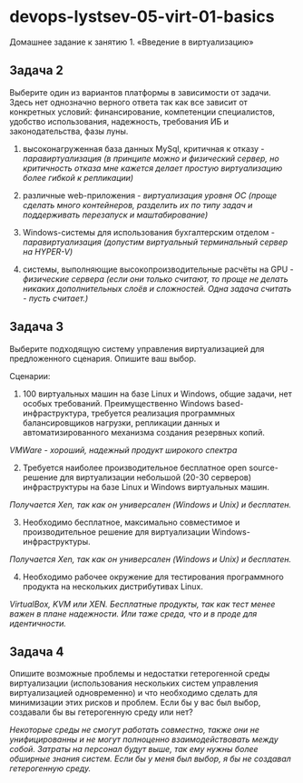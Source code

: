 # devops-lystsev-05-virt-01-basics
Домашнее задание к занятию 1. «Введение в виртуализацию»

## Задача 2
Выберите один из вариантов платформы в зависимости от задачи. Здесь нет однозначно верного ответа так как все зависит от конкретных условий: финансирование, компетенции специалистов, удобство использования, надежность, требования ИБ и законодательства, фазы луны.

1. высоконагруженная база данных MySql, критичная к отказу - 	*паравиртуализация (в принципе можно и физический сервер, но критичность отказа мне кажется делает простую виртуализацию более гибкой к репликации)*

2. различные web-приложения - *виртуализация уровня ОС (проще сделать много контейнеров, разделить их по типу задач и поддерживать перезапуск и маштабирование)*

3. Windows-системы для использования бухгалтерским отделом - *паравиртуализация (допустим виртуальный терминальный сервер на HYPER-V)*

4. системы, выполняющие высокопроизводительные расчёты на GPU - *физические сервера (если они только считают, то проще не делать никаких дополнительных слоёв и сложностей. Одна задача считать - пусть считает.)*

## Задача 3
Выберите подходящую систему управления виртуализацией для предложенного сценария. Опишите ваш выбор.

Сценарии:

1. 100 виртуальных машин на базе Linux и Windows, общие задачи, нет особых требований. Преимущественно Windows based-инфраструктура, требуется реализация программных балансировщиков нагрузки, репликации данных и автоматизированного механизма создания резервных копий.

*VMWare - хороший, надежный продукт широкого спектра*

2. Требуется наиболее производительное бесплатное open source-решение для виртуализации небольшой (20-30 серверов) инфраструктуры на базе Linux и Windows виртуальных машин.

*Получается Xen, так как он универсален (Windows и Unix) и бесплатен.*

3. Необходимо бесплатное, максимально совместимое и производительное решение для виртуализации Windows-инфраструктуры.

*Получается Xen, так как он универсален (Windows и Unix) и бесплатен.*

4. Необходимо рабочее окружение для тестирования программного продукта на нескольких дистрибутивах Linux.

*VirtualBox, KVM или XEN. Бесплатные продукты, так как тест менее важен в плане надежности. Или таже среда, что и в проде для идентичности.*

## Задача 4
Опишите возможные проблемы и недостатки гетерогенной среды виртуализации (использования нескольких систем управления виртуализацией одновременно) и что необходимо сделать для минимизации этих рисков и проблем. 
Если бы у вас был выбор, создавали бы вы гетерогенную среду или нет?

*Некоторые среды не смогут работать совместно, также они не унифицированны и не могут полноценно взаимодействовать между собой. Затраты на персонал будут выше, так ему нужны более обширные знания систем. 
Если бы у меня был выбор, я бы не создавал гетерогенную среду.*
